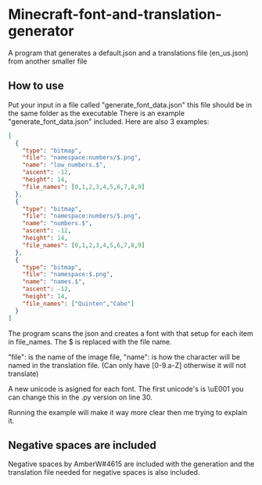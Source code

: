 # Minecraft-font-and-translation-generator
A program that generates a default.json and a translations file (en_us.json) from another smaller file

How to use
-----------------------
Put your input in a file called "generate_font_data.json" this file should be in the same folder as the executable
There is an example "generate_font_data.json" included. Here are also 3 examples:
```json
[
  {
    "type": "bitmap",
    "file": "namespace:numbers/$.png",
    "name": "low_numbers.$",
    "ascent": -12,
    "height": 14,
    "file_names": [0,1,2,3,4,5,6,7,8,9]
  },
  {
    "type": "bitmap",
    "file": "namespace:numbers/$.png",
    "name": "numbers.$",
    "ascent": -12,
    "height": 14,
    "file_names": [0,1,2,3,4,5,6,7,8,9]
  },
  {
    "type": "bitmap",
    "file": "namespace:$.png",
    "name": "names.$",
    "ascent": -12,
    "height": 14,
    "file_names": ["Quinten","Cabo"]
  }
]
```
The program scans the json and creates a font with that setup for each item in file_names. 
The $ is replaced with the file name.

"file": is the name of the image file,
"name": is how the character will be named in the translation file. (Can only have [0-9.a-Z] otherwise it will not translate)

A new unicode is asigned for each font. The first unicode's is \uE001 you can change this in the
.py version on line 30.

Running the example will make it way more clear then me trying to explain it.

Negative spaces are included
-------------------
Negative spaces by AmberW#4615 are included with the generation and the translation file needed for
negative spaces is also included.

